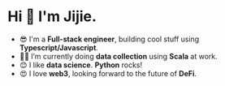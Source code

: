 # Hi 👋 I'm Jijie.

- 😎 I'm a **Full-stack engineer**, building cool stuff using **Typescript/Javascript**.
- 👨‍💻 I’m currently doing **data collection** using **Scala** at work.
- 😊 I like **data science**. **Python** rocks!
- 😍 I love **web3**, looking forward to the future of **DeFi**.
